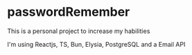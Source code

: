 # passwordRemember
This is a personal project to increase my habilities 

I'm using Reactjs, TS, Bun, Elysia, PostgreSQL and a Email API

